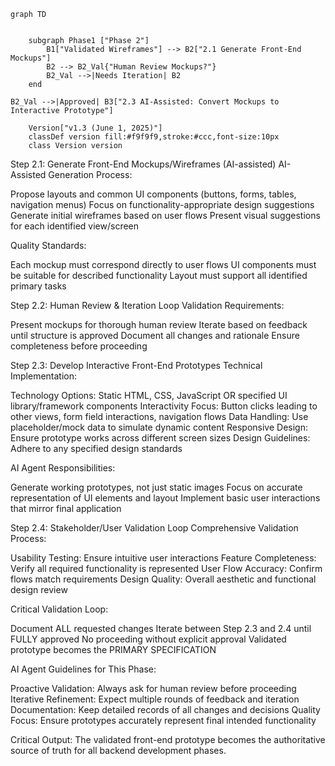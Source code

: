 

```mermaid
graph TD
    
    
    subgraph Phase1 ["Phase 2"]
        B1["Validated Wireframes"] --> B2["2.1 Generate Front-End Mockups"]    
        B2 --> B2_Val{"Human Review Mockups?"}
        B2_Val -->|Needs Iteration| B2
    end

B2_Val -->|Approved| B3["2.3 AI-Assisted: Convert Mockups to Interactive Prototype"]

    Version["v1.3 (June 1, 2025)"]    
    classDef version fill:#f9f9f9,stroke:#ccc,font-size:10px
    class Version version

```


Step 2.1: Generate Front-End Mockups/Wireframes (AI-assisted)
AI-Assisted Generation Process:

Propose layouts and common UI components (buttons, forms, tables, navigation menus)
Focus on functionality-appropriate design suggestions
Generate initial wireframes based on user flows
Present visual suggestions for each identified view/screen

Quality Standards:

Each mockup must correspond directly to user flows
UI components must be suitable for described functionality
Layout must support all identified primary tasks

Step 2.2: Human Review & Iteration Loop
Validation Requirements:

Present mockups for thorough human review
Iterate based on feedback until structure is approved
Document all changes and rationale
Ensure completeness before proceeding

Step 2.3: Develop Interactive Front-End Prototypes
Technical Implementation:

Technology Options: Static HTML, CSS, JavaScript OR specified UI library/framework components
Interactivity Focus: Button clicks leading to other views, form field interactions, navigation flows
Data Handling: Use placeholder/mock data to simulate dynamic content
Responsive Design: Ensure prototype works across different screen sizes
Design Guidelines: Adhere to any specified design standards

AI Agent Responsibilities:

Generate working prototypes, not just static images
Focus on accurate representation of UI elements and layout
Implement basic user interactions that mirror final application

Step 2.4: Stakeholder/User Validation Loop
Comprehensive Validation Process:

Usability Testing: Ensure intuitive user interactions
Feature Completeness: Verify all required functionality is represented
User Flow Accuracy: Confirm flows match requirements
Design Quality: Overall aesthetic and functional design review

Critical Validation Loop:

Document ALL requested changes
Iterate between Step 2.3 and 2.4 until FULLY approved
No proceeding without explicit approval
Validated prototype becomes the PRIMARY SPECIFICATION

AI Agent Guidelines for This Phase:

Proactive Validation: Always ask for human review before proceeding
Iterative Refinement: Expect multiple rounds of feedback and iteration
Documentation: Keep detailed records of all changes and decisions
Quality Focus: Ensure prototypes accurately represent final intended functionality

Critical Output: The validated front-end prototype becomes the authoritative source of truth for all backend development phases.
